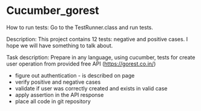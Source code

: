 # Cucumber_gorest
How to run tests: Go to the TestRunner.class and run tests.

Description:
This project contains 12 tests: negative and positive cases. 
I hope we will have something to talk about.


Task description:
Prepare in any language, using cucumber, tests for create user operation from provided free API (https://gorest.co.in/)

- figure out authentication - is described on page
- verify positive and negative cases
- validate if user was correctly created and exists in valid case
- apply assertion in the API response
- place all code in git repository